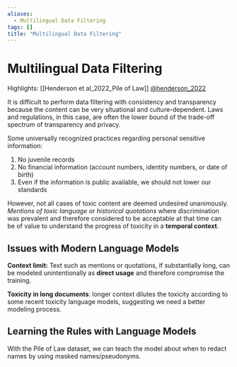 ```yaml
---
aliases:
  - Multilingual Data Filtering
tags: []
title: "Multilingual Data Filtering"
---
```


# Multilingual Data Filtering

Highlights: [[Henderson et al_2022_Pile of Law]] [@henderson_2022](zotero://select/items/@henderson_2022)

It is difficult to perform data filtering with consistency and transparency because the content can be very situational and culture-dependent. Laws and regulations, in this case, are often the lower bound of the trade-off spectrum of transparency and privacy.

Some universally recognized practices regarding personal sensitive information:
1. No juvenile records
2. No financial information (account numbers, identity numbers, or date of birth)
3. Even if the information is public available, we should not lower our standards

However, not all cases of toxic content are deemed undesired unanimously. *Mentions of toxic language* or *historical quotations* where discrimination was prevalent and therefore considered to be acceptable at that time can be of value to understand the progress of toxicity in a **temporal context**.

## Issues with Modern Language Models

**Context limit:** Text such as mentions or quotations, if substantially long, can be modeled unintentionally as **direct usage** and therefore compromise the training.

**Toxicity in long documents**: longer context dilutes the toxicity according to some recent toxicity language models, suggesting we need a better modeling process.

## Learning the Rules with Language Models

With the Pile of Law dataset, we can teach the model about when to redact names by using masked names/pseudonyms.

